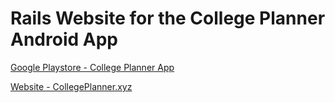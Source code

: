 # Rails Website for the College Planner Android App

<a href="https://play.google.com/store/apps/details?id=com.chris.collegeplanner">Google Playstore - College Planner App</a>

<a href="http://www.collegeplanner.xyz/">Website - CollegePlanner.xyz</a>
